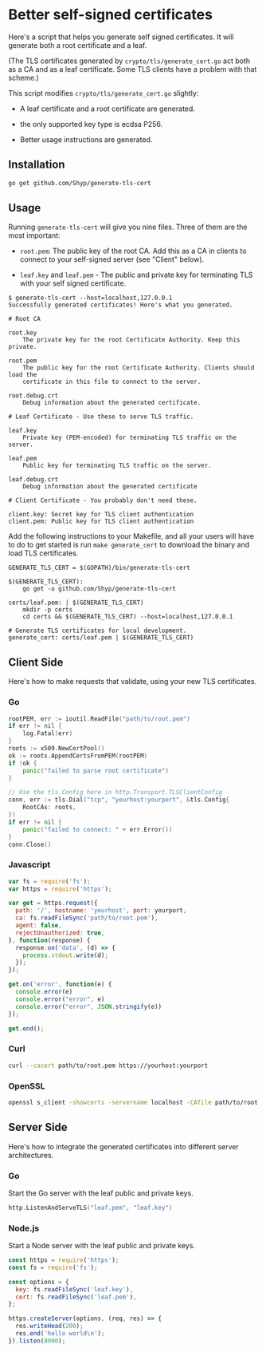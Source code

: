 # Better self-signed certificates

Here's a script that helps you generate self signed certificates. It will
generate both a root certificate and a leaf.

(The TLS certificates generated by `crypto/tls/generate_cert.go` act both as a
CA and as a leaf certificate. Some TLS clients have a problem with that scheme.)

This script modifies `crypto/tls/generate_cert.go` slightly:

- A leaf certificate and a root certificate are generated.

- the only supported key type is ecdsa P256.

- Better usage instructions are generated.

## Installation

```bash
go get github.com/Shyp/generate-tls-cert
```

## Usage

Running `generate-tls-cert` will give you nine files. Three of them are the
most important:

- `root.pem`: The public key of the root CA. Add this as a CA in clients to
connect to your self-signed server (see "Client" below).

- `leaf.key` and `leaf.pem` - The public and private key for terminating TLS
  with your self signed certificate.

```
$ generate-tls-cert --host=localhost,127.0.0.1
Successfully generated certificates! Here's what you generated.

# Root CA

root.key
	The private key for the root Certificate Authority. Keep this private.

root.pem
	The public key for the root Certificate Authority. Clients should load the
	certificate in this file to connect to the server.

root.debug.crt
	Debug information about the generated certificate.

# Leaf Certificate - Use these to serve TLS traffic.

leaf.key
	Private key (PEM-encoded) for terminating TLS traffic on the server.

leaf.pem
	Public key for terminating TLS traffic on the server.

leaf.debug.crt
	Debug information about the generated certificate

# Client Certificate - You probably don't need these.

client.key: Secret key for TLS client authentication
client.pem: Public key for TLS client authentication
```

Add the following instructions to your Makefile, and all your users will have to
do to get started is run `make generate_cert` to download the binary and load
TLS certificates.

```make
GENERATE_TLS_CERT = $(GOPATH)/bin/generate-tls-cert

$(GENERATE_TLS_CERT):
	go get -u github.com/Shyp/generate-tls-cert

certs/leaf.pem: | $(GENERATE_TLS_CERT)
	mkdir -p certs
	cd certs && $(GENERATE_TLS_CERT) --host=localhost,127.0.0.1

# Generate TLS certificates for local development.
generate_cert: certs/leaf.pem | $(GENERATE_TLS_CERT)
```

## Client Side

Here's how to make requests that validate, using your new TLS certificates.

### Go

```go
rootPEM, err := ioutil.ReadFile("path/to/root.pem")
if err != nil {
	log.Fatal(err)
}
roots := x509.NewCertPool()
ok := roots.AppendCertsFromPEM(rootPEM)
if !ok {
	panic("failed to parse root certificate")
}

// Use the tls.Config here in http.Transport.TLSClientConfig
conn, err := tls.Dial("tcp", "yourhost:yourport", &tls.Config{
    RootCAs: roots,
})
if err != nil {
    panic("failed to connect: " + err.Error())
}
conn.Close()
```

### Javascript

```javascript
var fs = require('fs');
var https = require('https');

var get = https.request({
  path: '/', hostname: 'yourhost', port: yourport,
  ca: fs.readFileSync('path/to/root.pem'),
  agent: false,
  rejectUnauthorized: true,
}, function(response) {
  response.on('data', (d) => {
    process.stdout.write(d);
  });
});

get.on('error', function(e) {
  console.error(e)
  console.error("error", e)
  console.error("error", JSON.stringify(e))
});

get.end();
```

### Curl

```bash
curl --cacert path/to/root.pem https://yourhost:yourport
```

### OpenSSL

```bash
openssl s_client -showcerts -servername localhost -CAfile path/to/root.pem -connect yourhost:yourport
```

## Server Side

Here's how to integrate the generated certificates into different server
architectures.

### Go

Start the Go server with the leaf public and private keys.

```go
http.ListenAndServeTLS("leaf.pem", "leaf.key")
```

### Node.js

Start a Node server with the leaf public and private keys.

```javascript
const https = require('https');
const fs = require('fs');

const options = {
  key: fs.readFileSync('leaf.key'),
  cert: fs.readFileSync('leaf.pem'),
};

https.createServer(options, (req, res) => {
  res.writeHead(200);
  res.end('hello world\n');
}).listen(8000);
```
